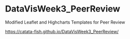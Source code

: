 # DataVisWeek3_PeerReview
Modified Leaflet and Highcharts Templates for Peer Review

https://catata-fish.github.io/DataVisWeek3_PeerReview/
